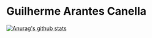 # Guilherme Arantes Canella

[![Anurag's github stats](https://github-readme-stats.vercel.app/api?username=guycanella)](https://github.com/anuraghazra/github-readme-stats)
